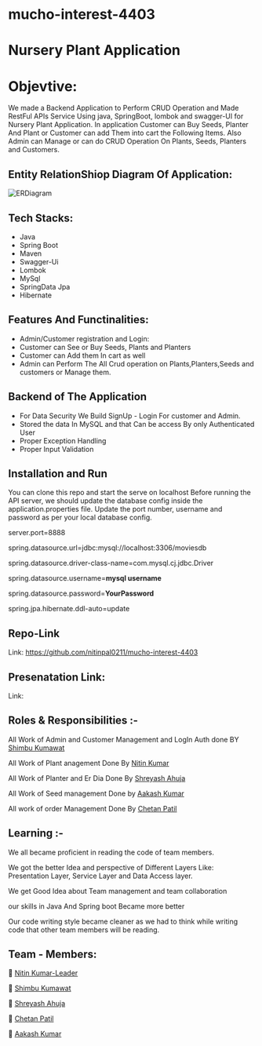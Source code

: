 # mucho-interest-4403


# Nursery Plant Application

# Objevtive:
We made a Backend Application to Perform CRUD Operation and Made RestFul APIs Service Using java, SpringBoot, lombok and swagger-UI for Nursery
Plant Application. In application Customer can Buy Seeds, Planter And Plant or Customer can add Them into cart the Following Items.
Also Admin can Manage or can do CRUD Operation On Plants, Seeds, Planters and Customers.


## Entity RelationShiop Diagram Of Application:




![ERDiagram](https://github.com/nitinpal0211/mucho-interest-4403/blob/main/Plant_Nursery_Application/Er_And_Images/erDiagram.png?raw=true)




## Tech Stacks:

- Java
- Spring Boot
- Maven
- Swagger-Ui
- Lombok
- MySql
- SpringData Jpa
- Hibernate


## Features And Functinalities:

- Admin/Customer registration and Login:
- Customer can See or Buy Seeds, Plants and Planters
- Customer can Add them In cart as well
- Admin can Perform The All Crud operation on Plants,Planters,Seeds and customers or Manage them.

##  Backend of The Application 

- For Data Security We Build SignUp - Login For customer and Admin.  
- Stored the data In MySQL and that Can be access By only Authenticated User 
- Proper Exception Handling 
- Proper Input Validation 

## Installation and Run 

You can clone this repo and start the serve on localhost
Before running the API server, we should update the database config inside the application.properties file.
Update the port number, username and password as per your local database config.

   server.port=8888
   
   spring.datasource.url=jdbc:mysql://localhost:3306/moviesdb
   
   spring.datasource.driver-class-name=com.mysql.cj.jdbc.Driver
   
   spring.datasource.username=**mysql username**
   
   spring.datasource.password=**YourPassword**
   
   spring.jpa.hibernate.ddl-auto=update


## Repo-Link 

Link: https://github.com/nitinpal0211/mucho-interest-4403

## Presenatation Link:

Link: 

## Roles & Responsibilities :-

All Work of Admin and Customer Management and LogIn Auth done BY [Shimbu Kumawat](https://github.com/Shimbhu77)

All Work of Plant anagement Done By [Nitin Kumar](https://github.com/nitinpal0211) 

All Work of Planter and Er Dia Done By [Shreyash Ahuja](https://github.com/loki025)

All Work of Seed management Done by [Aakash Kumar](https://github.com/akash07032001)

All work of order Management Done By [Chetan Patil](https://github.com/Chetan8788)

## Learning :-

We all became proficient in reading the code of team members.

We got the better Idea and perspective of Different Layers Like: Presentation Layer, Service Layer and Data Access layer.

We get Good Idea about Team management and team collaboration 

our skills in Java And Spring boot Became more better

Our code writing style became cleaner as we had to think while writing code that other team members will be reading. 


## Team - Members:

👤 [Nitin Kumar-Leader](https://github.com/nitinpal0211)

👤 [Shimbu Kumawat](https://github.com/Shimbhu77)

👤 [Shreyash Ahuja](https://github.com/loki025)

👤 [Chetan Patil](https://github.com/Chetan8788)

👤 [Aakash Kumar](https://github.com/akash07032001)

